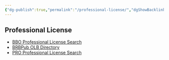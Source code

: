 ```yaml
---
{"dg-publish":true,"permalink":"/professional-license/","dgShowBacklinks":true,"dgShowLocalGraph":true}
---
```



## Professional License
- [BBO Professional License Search](https://www.blackbookonline.info/USA-Professional-Licenses.aspx)
- [BRBPub OLB Directory](http://www.brbpub.com/freeresources/pubrecsitesOccStates.aspx)
- [PRO Professional License Search](http://publicrecords.onlinesearches.com/Professional-Licenses.htm)
